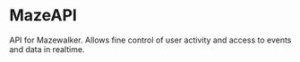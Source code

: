 # MazeAPI
API for Mazewalker. Allows fine control of user activity and access to events and data in realtime.
